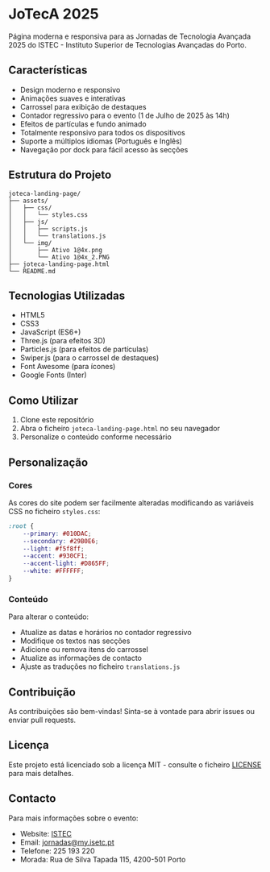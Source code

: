 # JoTecA 2025

Página moderna e responsiva para as Jornadas de Tecnologia Avançada 2025 do ISTEC - Instituto Superior de Tecnologias Avançadas do Porto.

## Características

- Design moderno e responsivo
- Animações suaves e interativas
- Carrossel para exibição de destaques
- Contador regressivo para o evento (1 de Julho de 2025 às 14h)
- Efeitos de partículas e fundo animado
- Totalmente responsivo para todos os dispositivos
- Suporte a múltiplos idiomas (Português e Inglês)
- Navegação por dock para fácil acesso às secções

## Estrutura do Projeto

```
joteca-landing-page/
├── assets/
│   ├── css/
│   │   └── styles.css
│   ├── js/
│   │   ├── scripts.js
│   │   └── translations.js
│   └── img/
│       ├── Ativo 1@4x.png
│       └── Ativo 1@4x_2.PNG
├── joteca-landing-page.html
└── README.md
```

## Tecnologias Utilizadas

- HTML5
- CSS3
- JavaScript (ES6+)
- Three.js (para efeitos 3D)
- Particles.js (para efeitos de partículas)
- Swiper.js (para o carrossel de destaques)
- Font Awesome (para ícones)
- Google Fonts (Inter)

## Como Utilizar

1. Clone este repositório
2. Abra o ficheiro `joteca-landing-page.html` no seu navegador
3. Personalize o conteúdo conforme necessário

## Personalização

### Cores
As cores do site podem ser facilmente alteradas modificando as variáveis CSS no ficheiro `styles.css`:

```css
:root {
    --primary: #010DAC;
    --secondary: #29B0E6;
    --light: #f5f8ff;
    --accent: #930CF1;
    --accent-light: #D865FF;
    --white: #FFFFFF;
}
```

### Conteúdo
Para alterar o conteúdo:
- Atualize as datas e horários no contador regressivo
- Modifique os textos nas secções
- Adicione ou remova itens do carrossel
- Atualize as informações de contacto
- Ajuste as traduções no ficheiro `translations.js`

## Contribuição

As contribuições são bem-vindas! Sinta-se à vontade para abrir issues ou enviar pull requests.

## Licença

Este projeto está licenciado sob a licença MIT - consulte o ficheiro [LICENSE](LICENSE) para mais detalhes.

## Contacto

Para mais informações sobre o evento:
- Website: [ISTEC](https://www.isetc.pt)
- Email: jornadas@my.isetc.pt
- Telefone: 225 193 220
- Morada: Rua de Silva Tapada 115, 4200-501 Porto 
